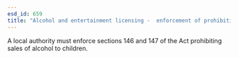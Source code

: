 ```yaml
---
esd_id: 659
title: "Alcohol and entertainment licensing -  enforcement of prohibition on sale of alcohol to children"
---
```


A local authority must enforce sections 146 and 147 of the Act prohibiting sales of alcohol to children.

